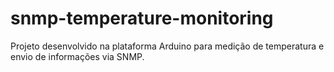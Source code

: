 # snmp-temperature-monitoring
Projeto desenvolvido na plataforma Arduino para medição de temperatura e envio de informações via SNMP.
